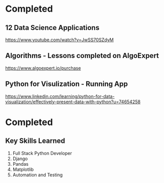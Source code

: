 # Completed

## 12 Data Science Applications
https://www.youtube.com/watch?v=JwSS70SZdyM

## Algorithms - Lessons completed on AlgoExpert
https://www.algoexpert.io/purchase

## Python for Visulization - Running App
https://www.linkedin.com/learning/python-for-data-visualization/effectively-present-data-with-python?u=74654258

# Completed
## Key Skills Learned
1) Full Stack Python Developer
2) Django
3) Pandas
4) Matplotlib
5) Automation and Testing
